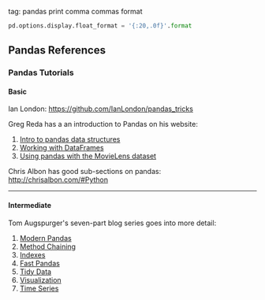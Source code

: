 tag:  pandas print comma commas format  
```python
pd.options.display.float_format = '{:20,.0f}'.format
```

## Pandas References
### Pandas Tutorials

#### Basic

Ian London:  https://github.com/IanLondon/pandas_tricks  

Greg Reda has a an introduction to Pandas on his website:  

1. [Intro to pandas data structures](http://www.gregreda.com/2013/10/26/intro-to-pandas-data-structures/)
2. [Working with DataFrames](http://www.gregreda.com/2013/10/26/working-with-pandas-dataframes/)
3. [Using pandas with the MovieLens dataset](http://www.gregreda.com/2013/10/26/using-pandas-on-the-movielens-dataset/)

Chris Albon has good sub-sections on pandas:  
http://chrisalbon.com/#Python

---

#### Intermediate

Tom Augspurger's seven-part blog series goes into more detail:

1. [Modern Pandas](http://tomaugspurger.github.io/modern-1.html)
2. [Method Chaining](http://tomaugspurger.github.io/method-chaining.html)
3. [Indexes](http://tomaugspurger.github.io/modern-3-indexes.html)
4. [Fast Pandas](http://tomaugspurger.github.io/modern-4-performance.html)
5. [Tidy Data](http://tomaugspurger.github.io/modern-5-tidy.html)
6. [Visualization](http://tomaugspurger.github.io/modern-6-visualization.html)
7. [Time Series](http://tomaugspurger.github.io/modern-7-timeseries.html)

